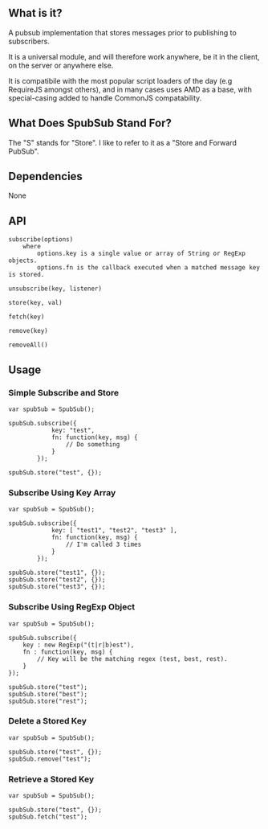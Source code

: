 ## What is it?

A pubsub implementation that stores messages prior to publishing to 
subscribers.  

It is a universal module, and will therefore work anywhere, be it in the 
client, on the server or anywhere else.

It is compatibile with the most popular script loaders of the day 
(e.g RequireJS amongst others), and in many cases uses AMD as a base, 
with special-casing added to handle CommonJS compatability.

## What Does SpubSub Stand For?

The "S" stands for "Store".  I like to refer to it as a "Store and Forward 
PubSub".

## Dependencies

None

## API

```
subscribe(options)
	where 
		options.key is a single value or array of String or RegExp objects.
		options.fn is the callback executed when a matched message key is stored.

unsubscribe(key, listener)
		
store(key, val)	

fetch(key)

remove(key)

removeAll()	 
```

## Usage

### Simple Subscribe and Store
```
var spubSub = SpubSub();

spubSub.subscribe({
			key: "test",
			fn: function(key, msg) {
				// Do something
			}
		});
		
spubSub.store("test", {});		
```

### Subscribe Using Key Array
```
var spubSub = SpubSub();

spubSub.subscribe({
			key: [ "test1", "test2", "test3" ],
			fn: function(key, msg) {
				// I'm called 3 times
			}
		});		
		
spubSub.store("test1", {});
spubSub.store("test2", {});
spubSub.store("test3", {});		
```

### Subscribe Using RegExp Object
```
var spubSub = SpubSub();

spubSub.subscribe({
	key : new RegExp("(t|r|b)est"),
	fn : function(key, msg) {
		// Key will be the matching regex (test, best, rest).
	}
});

spubSub.store("test");
spubSub.store("best");
spubSub.store("rest");		
```



### Delete a Stored Key
```
var spubSub = SpubSub();
		
spubSub.store("test", {});
spubSub.remove("test");
```

### Retrieve a Stored Key
```
var spubSub = SpubSub();
		
spubSub.store("test", {});
spubSub.fetch("test");
```